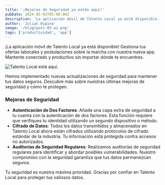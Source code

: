 ```yaml
---
title: '¡Mejoras de Seguridad ya están aquí!'
pubDate: 2024-05-05T05:00:00Z
description: 'La aplicación móvil de Talento Local ya está disponible. Gestiona tus ofertas laborales y postulaciones sobre la marcha con nuestra nueva app. Mantente conectado y productivo sin importar dónde te encuentres.'
author: 'Julian Ospina'
image: '/blog/post-03-ai.png'
tags: ['productividad', 'app']
---
```


¡La aplicación móvil de Talento Local ya está disponible! Gestiona tus ofertas laborales y postulaciones sobre la marcha con nuestra nueva app. Mantente conectado y productivo sin importar dónde te encuentres.

![Talento Local está aquí.](/blog/post-03-ai.png)

Hemos implementado nuevas actualizaciones de seguridad para mantener tus datos seguros. Descubre más sobre nuestras últimas mejoras de seguridad y cómo te protegen.

### Mejoras de Seguridad

- **Autenticación de Dos Factores**: Añade una capa extra de seguridad a tu cuenta con la autenticación de dos factores. Esta función requiere que verifiques tu identidad utilizando un segundo dispositivo o método.
- **Cifrado de Datos**: Todos los datos transmitidos y almacenados en Talento Local ahora están cifrados utilizando protocolos de cifrado estándar de la industria. Tu información está protegida contra accesos no autorizados.
- **Auditorías de Seguridad Regulares**: Realizamos auditorías de seguridad regulares para identificar y abordar posibles vulnerabilidades. Nuestro compromiso con la seguridad garantiza que tus datos permanezcan seguros.

Tu seguridad es nuestra máxima prioridad. Gracias por confiar en Talento Local para proteger tus valiosos datos.
